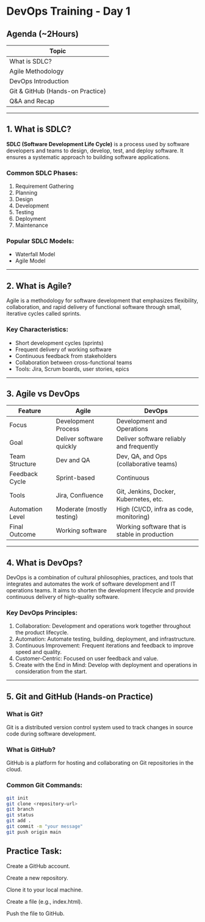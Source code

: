 # DevOps Training - Day 1 

## Agenda (~2Hours)

| Topic                             |
|-----------------------------------|
| What is SDLC?                     |
| Agile Methodology                 |
| DevOps Introduction               |
| Git & GitHub (Hands-on Practice)  |
| Q&A and Recap                     |

---

## 1. What is SDLC?

**SDLC (Software Development Life Cycle)** is a process used by software developers and teams to design, develop, test, and deploy software. It ensures a systematic approach to building software applications.

### Common SDLC Phases:

1. Requirement Gathering
2. Planning
3. Design
4. Development
5. Testing
6. Deployment
7. Maintenance

### Popular SDLC Models:

- Waterfall Model
- Agile Model

---

## 2. What is Agile?

Agile is a methodology for software development that emphasizes flexibility, collaboration, and rapid delivery of functional software through small, iterative cycles called sprints.

### Key Characteristics:

- Short development cycles (sprints)
- Frequent delivery of working software
- Continuous feedback from stakeholders
- Collaboration between cross-functional teams
- Tools: Jira, Scrum boards, user stories, epics

---

## 3. Agile vs DevOps

| Feature                 | Agile                                 | DevOps                                      |
|-------------------------|---------------------------------------|----------------------------------------------|
| Focus                   | Development Process                   | Development and Operations                  |
| Goal                    | Deliver software quickly              | Deliver software reliably and frequently    |
| Team Structure          | Dev and QA                            | Dev, QA, and Ops (collaborative teams)      |
| Feedback Cycle          | Sprint-based                          | Continuous                                  |
| Tools                   | Jira, Confluence                      | Git, Jenkins, Docker, Kubernetes, etc.      |
| Automation Level        | Moderate (mostly testing)             | High (CI/CD, infra as code, monitoring)     |
| Final Outcome           | Working software                      | Working software that is stable in production |

---

## 4. What is DevOps?

DevOps is a combination of cultural philosophies, practices, and tools that integrates and automates the work of software development and IT operations teams. It aims to shorten the development lifecycle and provide continuous delivery of high-quality software.

### Key DevOps Principles:

1. Collaboration: Development and operations work together throughout the product lifecycle.
2. Automation: Automate testing, building, deployment, and infrastructure.
3. Continuous Improvement: Frequent iterations and feedback to improve speed and quality.
4. Customer-Centric: Focused on user feedback and value.
5. Create with the End in Mind: Develop with deployment and operations in consideration from the start.

---

## 5. Git and GitHub (Hands-on Practice)

### What is Git?

Git is a distributed version control system used to track changes in source code during software development.

### What is GitHub?

GitHub is a platform for hosting and collaborating on Git repositories in the cloud.

### Common Git Commands:

```bash
git init
git clone <repository-url>
git branch
git status
git add .
git commit -m "your message"
git push origin main
```


## Practice Task:

Create a GitHub account.

Create a new repository.

Clone it to your local machine.

Create a file (e.g., index.html).

Push the file to GitHub.
